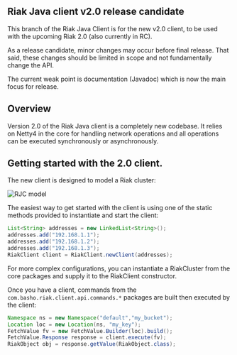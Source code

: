 ## Riak Java client v2.0 release candidate

This branch of the Riak Java Client is for the new v2.0 client, to be used with the
upcoming Riak 2.0 (also currently in RC). 

As a release candidate, minor changes may occur before final release. That said, 
these changes should be limited in scope and not fundamentally change the API. 

The current weak point is documentation (Javadoc) which is now the main focus
for release.

## Overview

Version 2.0 of the Riak Java client is a completely new codebase. It relies on 
Netty4 in the core for handling network operations and all operations can
be executed synchronously or asynchronously. 

## Getting started with the 2.0 client.

The new client is designed to model a Riak cluster:

![RJC model](http://brianroach.info/blog/wp-content/uploads/2013/10/RJC2.png)

The easiest way to get started with the client is using one of the static 
methods provided to instantiate and start the client:

```java
List<String> addresses = new LinkedList<String>();
addresses.add("192.168.1.1");
addresses.add("192.168.1.2");
addresses.add("192.168.1.3");
RiakClient client = RiakClient.newClient(addresses);
```

For more complex configurations, you can instantiate a RiakCluster from the 
core packages and supply it to the RiakClient constructor.

Once you have a client, commands from the `com.basho.riak.client.api.commands.*` 
packages are built then executed by the client:

```java
Namespace ns = new Namespace("default","my_bucket");
Location loc = new Location(ns, "my_key");
FetchValue fv = new FetchValue.Builder(loc).build();
FetchValue.Response response = client.execute(fv);
RiakObject obj = response.getValue(RiakObject.class);
```


